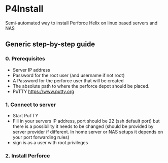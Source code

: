 # P4Install
Semi-automated way to install Perforce Helix on linux based servers and NAS



## Generic step-by-step guide
### 0. Prerequisites
- Server IP address
- Password for the root user (and username if not root)
- A Password for the perforce user that will be created
- The absolute path to where the perforce depot should be placed.
- PuTTY https://www.putty.org

### 1. Connect to server
- Start PuTTY
- Fill in your servers IP address, port should be 22 (ssh default port) but there is a possibility it needs to be changed (should be provided by server provider if different. In home server or NAS setups it depends on your port forwarding rules)
- sign is as a user with root privileges

### 2. Install Perforce

